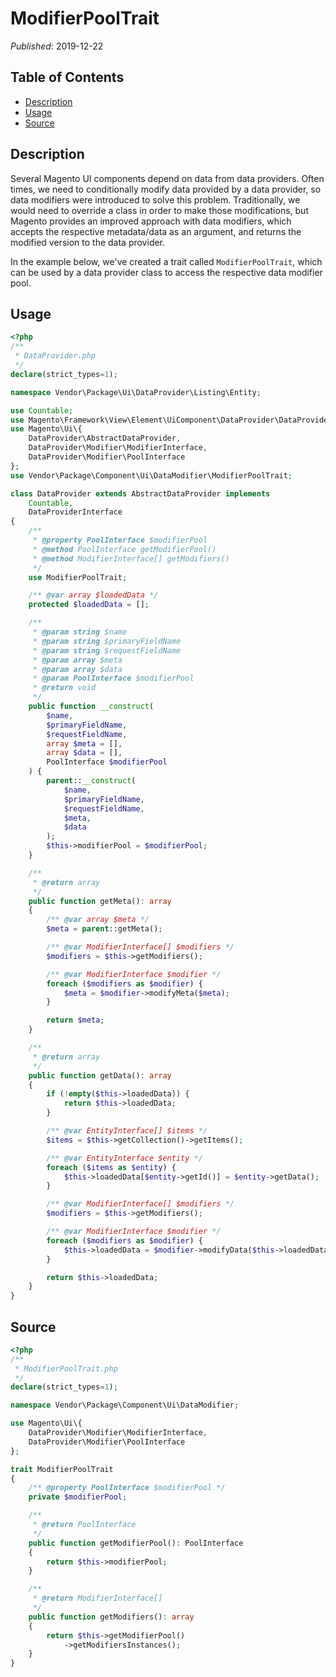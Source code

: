 # ModifierPoolTrait

_Published_: 2019-12-22

## Table of Contents

+ [Description](#description)
+ [Usage](#usage)
+ [Source](#source)

## Description

Several Magento UI components depend on data from data providers. Often times, we need to
conditionally modify data provided by a data provider, so data modifiers were introduced
to solve this problem. Traditionally, we would need to override a class in order to make
those modifications, but Magento provides an improved approach with data modifiers, which
accepts the respective metadata/data as an argument, and returns the modified version to
the data provider.

In the example below, we've created a trait called `ModifierPoolTrait`, which can be used
by a data provider class to access the respective data modifier pool.

## Usage

```php
<?php
/**
 * DataProvider.php
 */
declare(strict_types=1);

namespace Vendor\Package\Ui\DataProvider\Listing\Entity;

use Countable;
use Magento\Framework\View\Element\UiComponent\DataProvider\DataProviderInterface;
use Magento\Ui\{
    DataProvider\AbstractDataProvider,
    DataProvider\Modifier\ModifierInterface,
    DataProvider\Modifier\PoolInterface
};
use Vendor\Package\Component\Ui\DataModifier\ModifierPoolTrait;

class DataProvider extends AbstractDataProvider implements
    Countable,
    DataProviderInterface
{
    /**
     * @property PoolInterface $modifierPool
     * @method PoolInterface getModifierPool()
     * @method ModifierInterface[] getModifiers()
     */
    use ModifierPoolTrait;

    /** @var array $loadedData */
    protected $loadedData = [];

    /**
     * @param string $name
     * @param string $primaryFieldName
     * @param string $requestFieldName
     * @param array $meta
     * @param array $data
     * @param PoolInterface $modifierPool
     * @return void
     */
    public function __construct(
        $name,
        $primaryFieldName,
        $requestFieldName,
        array $meta = [],
        array $data = [],
        PoolInterface $modifierPool
    ) {
        parent::__construct(
            $name,
            $primaryFieldName,
            $requestFieldName,
            $meta,
            $data
        );
        $this->modifierPool = $modifierPool;
    }

    /**
     * @return array
     */
    public function getMeta(): array
    {
        /** @var array $meta */
        $meta = parent::getMeta();

        /** @var ModifierInterface[] $modifiers */
        $modifiers = $this->getModifiers();

        /** @var ModifierInterface $modifier */
        foreach ($modifiers as $modifier) {
            $meta = $modifier->modifyMeta($meta);
        }

        return $meta;
    }

    /**
     * @return array
     */
    public function getData(): array
    {
        if (!empty($this->loadedData)) {
            return $this->loadedData;
        }

        /** @var EntityInterface[] $items */
        $items = $this->getCollection()->getItems();

        /** @var EntityInterface $entity */
        foreach ($items as $entity) {
            $this->loadedData[$entity->getId()] = $entity->getData();
        }

        /** @var ModifierInterface[] $modifiers */
        $modifiers = $this->getModifiers();

        /** @var ModifierInterface $modifier */
        foreach ($modifiers as $modifier) {
            $this->loadedData = $modifier->modifyData($this->loadedData);
        }

        return $this->loadedData;
    }
}
```

## Source

```php
<?php
/**
 * ModifierPoolTrait.php
 */
declare(strict_types=1);

namespace Vendor\Package\Component\Ui\DataModifier;

use Magento\Ui\{
    DataProvider\Modifier\ModifierInterface,
    DataProvider\Modifier\PoolInterface
};

trait ModifierPoolTrait
{
    /** @property PoolInterface $modifierPool */
    private $modifierPool;

    /**
     * @return PoolInterface
     */
    public function getModifierPool(): PoolInterface
    {
        return $this->modifierPool;
    }

    /**
     * @return ModifierInterface[]
     */
    public function getModifiers(): array
    {
        return $this->getModifierPool()
            ->getModifiersInstances();
    }
}
```
